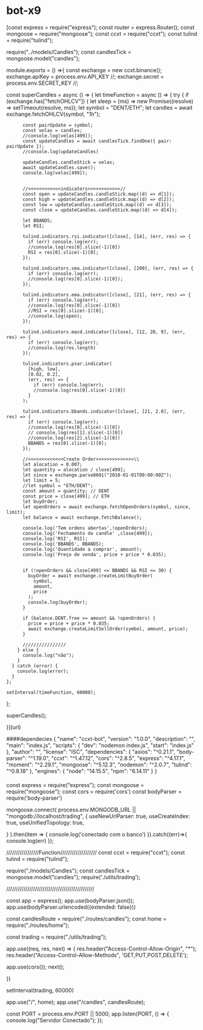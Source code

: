 # bot-x9

[const express = require("express");
const router = express.Router();
const mongoose = require("mongoose");
const ccxt = require("ccxt");
const tulind = require("tulind");

require("../models/Candles");
const candlesTick = mongoose.model("candles");

module.exports = () =>{
    const exchange = new ccxt.binance();
exchange.apiKey = process.env.API_KEY 
  //;
exchange.secret = process.env.SECRET_KEY 
  //;


  const superCandles = async () => {
    let timeFunction = async () => {
      try {
        if (exchange.has["fetchOHLCV"]) {
          let sleep = (ms) => new Promise((resolve) => setTimeout(resolve, ms));
          let symbol = "DENT/ETH";
          let candles = await exchange.fetchOHLCV(symbol, "1h");

          const pairUpdate = symbol;
          const velas = candles;
          //console.log(velas[499]);
          const updateCandles = await candlesTick.findOne({ pair: pairUpdate });
          //console.log(updateCandles)

          updateCandles.candleStick = velas;
          await updateCandles.save();
          console.log(velas[499]);

          
          //<<<<<<<<<<<<indicators>>>>>>>>>>>>//
          const open = updateCandles.candleStick.map((d) => d[1]);
          const high = updateCandles.candleStick.map((d) => d[2]);
          const low = updateCandles.candleStick.map((d) => d[3]);
          const close = updateCandles.candleStick.map((d) => d[4]);

          let BBANDS;
          let RSI;

          tulind.indicators.rsi.indicator([close], [14], (err, res) => {
            if (err) console.log(err);
            //console.log(res[0].slice(-1)[0])
            RSI = res[0].slice(-1)[0];
          });

          tulind.indicators.sma.indicator([close], [200], (err, res) => {
            if (err) console.log(err);
            //console.log(res[0].slice(-1)[0]);
          });

          tulind.indicators.ema.indicator([close], [21], (err, res) => {
            if (err) console.log(err);
            //console.log(res[0].slice(-1)[0])
            //RSI = res[0].slice(-1)[0];
            //console.log(open);
          });

          tulind.indicators.macd.indicator([close], [12, 20, 9], (err, res) => {
            if (err) console.log(err);
            //console.log(res.length)
          });

          tulind.indicators.psar.indicator(
            [high, low],
            [0.02, 0.2],
            (err, res) => {
              if (err) console.log(err);
              //console.log(res[0].slice(-1)[0])
            }
          );

          tulind.indicators.bbands.indicator([close], [21, 2.0], (err, res) => {
            if (err) console.log(err);
            //console.log(res[0].slice(-1)[0])
            // console.log(res[1].slice(-1)[0])
            //console.log(res[2].slice(-1)[0])
            BBANDS = res[0].slice(-1)[0];
          });

          //<<<<<<<<<<<<<Create Order>>>>>>>>>>>>>>\\
          let alocation = 0.007;
          let quantity = alocation / close[499];
          let since = exchange.parse8601("2018-01-01T00:00:00Z");
          let limit = 5;
          //let symbol = "ETH/DENT";
          const amount = quantity; // DENT
          const price = close[499]; // ETH
          let buyOrder;
          let openOrders = await exchange.fetchOpenOrders(symbol, since, limit);
          let balance = await exchange.fetchBalance();

          console.log('Tem ordens abertas',!openOrders);
          console.log('Fechamento do candle' ,close[499]);
          console.log('RSI', RSI);
          console.log('BBANDS', BBANDS);
          console.log('Quantidade a comprar', amount);
          console.log('Preço de venda', price + price * 0.035);

          
          if (!openOrders && close[499] <= BBANDS && RSI <= 30) {
            buyOrder = await exchange.createLimitBuyOrder(
              symbol,
              amount,
              price
            );
            console.log(buyOrder);
          }

          if (balance.DENT.free >= amount && !openOrders) {
            price = price + price * 0.035;
            await exchange.createLimitSellOrder(symbol, amount, price);
          }

          ////////////////
        } else {
          console.log("não");
        }
      } catch (error) {
        console.log(error);
      }
    };

    setInterval(timeFunction, 60000);
  };

  superCandles();

}](url)


####dependecies
{
  "name": "ccxt-bot",
  "version": "1.0.0",
  "description": "",
  "main": "index.js",
  "scripts": {
    "dev": "nodemon index.js",
    "start": "index.js"
  },
  "author": "",
  "license": "ISC",
  "dependencies": {
    "axios": "^0.21.1",
    "body-parser": "^1.19.0",
    "ccxt": "^1.47.12",
    "cors": "^2.8.5",
    "express": "^4.17.1",
    "moment": "^2.29.1",
    "mongoose": "^5.12.3",
    "nodemon": "^2.0.7",
    "tulind": "^0.8.18"
  },
  "engines": {
    "node": "14.15.5",
    "npm": "6.14.11"
  }
}

####
const express = require("express");
const mongoose = require("mongoose");
const cors = require('cors')
const bodyParser = require('body-parser')

mongoose.connect(
  process.env.MONGODB_URL || "mongodb://localhost/trading",
  {
    useNewUrlParser: true,
    useCreateIndex: true,
    useUnifiedTopology: true,

  }
).then(item => {
  console.log('conectado com o banco')
}).catch((err)=>{
  console.log(err)
});

/////////////////Function///////////////////
const ccxt = require("ccxt");
const tulind = require("tulind");

require("./models/Candles");
const candlesTick = mongoose.model("candles");
require('./utils/trading');

//////////////////////////////////////////////

const app = express();
app.use(bodyParser.json());
app.use(bodyParser.urlencoded({extended: false}))

const candlesRoute = require("./routes/candles");
const home = require("./routes/home");

const trading = require("./utils/trading");

app.use((req, res, next) => {
  res.header("Access-Control-Allow-Origin", "*");
  res.header("Access-Control-Allow-Methods", 'GET,PUT,POST,DELETE');

  app.use(cors());
  next();

})

setInterval(trading, 60000)



app.use("/", home);
app.use("/candles", candlesRoute);


const PORT = process.env.PORT || 5000;
app.listen(PORT, () => {
  console.log("Servidor Conectado");
});
